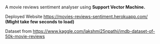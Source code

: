 A movie reviews sentiment analyser using **Support Vector Machine.**

Deployed Website https://movies-reviews-sentiment.herokuapp.com/ **(Might take few seconds to load)**

Dataset from https://www.kaggle.com/lakshmi25npathi/imdb-dataset-of-50k-movie-reviews


